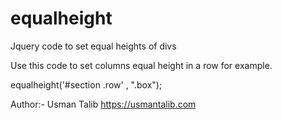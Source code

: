 # equalheight
Jquery code to set equal heights of divs


Use this code to set columns equal height in a row for example.


equalheight('#section .row' , ".box");


Author:- Usman Talib
https://usmantalib.com

